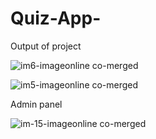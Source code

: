 # Quiz-App-

Output of project

![im6-imageonline co-merged](https://github.com/user-attachments/assets/e87555e6-1e33-4685-921e-799a17adeb06)

![im5-imageonline co-merged](https://github.com/user-attachments/assets/2750d7fc-597b-4cf8-aba5-ec33193ff3f3)

Admin panel

![im-15-imageonline co-merged](https://github.com/user-attachments/assets/6918d708-bd02-418d-a4db-2a0e4d3410fa)


